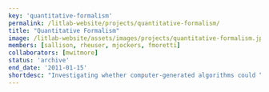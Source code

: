 ```yaml
---
key: 'quantitative-formalism'
permalink: /litlab-website/projects/quantitative-formalism/
title: "Quantitative Formalism"
image: /litlab-website/assets/images/projects/quantitative-formalism.jpg
members: [sallison, rheuser, mjockers, fmoretti]
collaborators: [mwitmore]
status: 'archive'
end_date: '2011-01-15'
shortdesc: "Investigating whether computer-generated algorithms could “recognize” literary genres."
---
```



